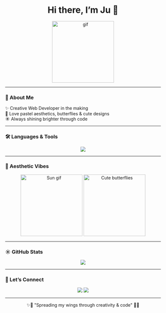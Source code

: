 <h1 align="center">Hi there, I’m Ju 🦋</h1>

<p align="center">
  <img src="https://media1.giphy.com/media/v1.Y2lkPTc5MGI3NjExd3FuNzIwcWFycTMyMnB2bmtiaXBzZGsxOWJ2a2ttanE0NnE0OWU1YyZlcD12MV9pbnRlcm5hbF9naWZfYnlfaWQmY3Q9Zw/vMSXa7KFGx49aeeXhe/giphy.gif" width="200" alt=" gif"/>
</p>

---

### 🌸 About Me
✨ Creative Web Developer in the making  
🦋 Love pastel aesthetics, butterflies & cute designs  
☀️ Always shining brighter through code  

---

### 🛠️ Languages & Tools  
<p align="center">
  <img src="https://skillicons.dev/icons?i=html,css,js,react,nodejs,python,git,github,vscode" />
</p>

---

### 🦋 Aesthetic Vibes
<p align="center">
  <img src="https://media.giphy.com/media/l0MYC0LajbaPoEADu/giphy.gif" width="200" alt="Sun gif"/>  
  <img src="https://media.giphy.com/media/26tOZ42Mg6pbTUPHW/giphy.gif" width="200" alt="Cute butterflies"/>  
</p>

---

### ☀️ GitHub Stats
<p align="center">
  <img src="https://github-readme-stats.vercel.app/api?username=TON-USERNAME&show_icons=true&theme=rose_pine" />
</p>

---

### 🌷 Let’s Connect
<p align="center">
  <a href="https://www.linkedin.com/in/TON-LINKEDIN/"><img src="https://img.shields.io/badge/-LinkedIn-pink?style=for-the-badge&logo=linkedin&logoColor=white" /></a>
  <a href="mailto:TON-MAIL"><img src="https://img.shields.io/badge/-Email-ffcce6?style=for-the-badge&logo=gmail&logoColor=white" /></a>
</p>

---

<p align="center">✨🦋 "Spreading my wings through creativity & code" 🦋✨</p>
